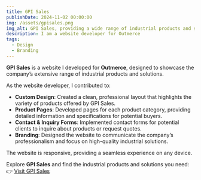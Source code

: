 ```yaml
---
title: GPI Sales  
publishDate: 2024-11-02 00:00:00  
img: /assets/gpisales.png 
img_alt: GPI Sales, providing a wide range of industrial products and solutions.  
description: I am a website developer for Outmerce  
tags:  
  - Design  
  - Branding  
---
```


**GPI Sales** is a website I developed for **Outmerce**, designed to showcase the company’s extensive range of industrial products and solutions.

As the website developer, I contributed to:  
- **Custom Design**: Created a clean, professional layout that highlights the variety of products offered by GPI Sales.  
- **Product Pages**: Developed pages for each product category, providing detailed information and specifications for potential buyers.  
- **Contact & Inquiry Forms**: Implemented contact forms for potential clients to inquire about products or request quotes.  
- **Branding**: Designed the website to communicate the company’s professionalism and focus on high-quality industrial solutions.

The website is responsive, providing a seamless experience on any device.  

Explore **GPI Sales** and find the industrial products and solutions you need:  
👉 [Visit GPI Sales](https://gpisales.org/)
